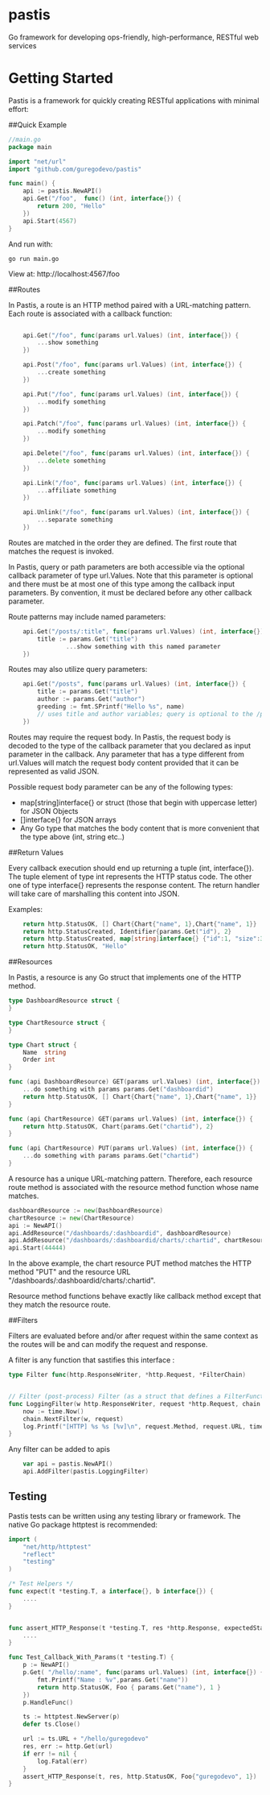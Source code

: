 pastis
======

Go framework for developing ops-friendly, high-performance, RESTful web services


Getting Started
===============

Pastis is a framework for quickly creating RESTful applications with minimal effort: 

##Quick Example

```go
//main.go
package main

import "net/url"
import "github.com/guregodevo/pastis"

func main() {
	api := pastis.NewAPI()
	api.Get("/foo",  func() (int, interface{}) {
		return 200, "Hello"
	})
	api.Start(4567)
}
```

And run with:

```
go run main.go
```

View at: http://localhost:4567/foo

##Routes

In Pastis, a route is an HTTP method paired with a URL-matching pattern.
Each route is associated with a callback function: 

```go

	api.Get("/foo", func(params url.Values) (int, interface{}) {
		...show something
	})

	api.Post("/foo", func(params url.Values) (int, interface{}) {
		...create something
	})

	api.Put("/foo", func(params url.Values) (int, interface{}) {
		...modify something
	})

	api.Patch("/foo", func(params url.Values) (int, interface{}) {
		...modify something
	})

	api.Delete("/foo", func(params url.Values) (int, interface{}) {
		...delete something
	})

	api.Link("/foo", func(params url.Values) (int, interface{}) {
		...affiliate something
	})

	api.Unlink("/foo", func(params url.Values) (int, interface{}) {
		...separate something
	})
```

Routes are matched in the order they are defined. The first route that matches the request is invoked.

In Pastis, query or path parameters are both accessible via the optional callback parameter of type url.Values. Note that this parameter is optional and there must be at most one of this type among the callback input parameters. By convention, it must be declared before any other callback parameter.

Route patterns may include named parameters:

```go
	api.Get("/posts/:title", func(params url.Values) (int, interface{}) {
		title := params.Get("title")
                ...show something with this named parameter
	})
```

Routes may also utilize query parameters:

```go
	api.Get("/posts", func(params url.Values) (int, interface{}) {
		title := params.Get("title")
		author := params.Get("author")
		greeding := fmt.SPrintf("Hello %s", name)	
		// uses title and author variables; query is optional to the /posts route
	})
```

Routes may require the request body. In Pastis, the request body is decoded to the type of the callback parameter that you declared as input parameter in the callback. Any parameter that has a type different from url.Values will match the request body content provided that it can be represented as valid JSON. 

Possible request body parameter can be any of the following types: 
 * map[string]interface{}  or struct (those that begin with uppercase letter) for JSON Objects
 * []interface{}  for JSON arrays
 * Any Go type that matches the body content that is more convenient that the type above (int, string etc..)

##Return Values

Every callback execution should end up returning a tuple (int, interface{}). The tuple element of type int represents the HTTP status code. The other one of type interface{} represents the response content. The return handler will take care of marshalling this content into JSON.

Examples:
```go
	return http.StatusOK, [] Chart{Chart{"name", 1},Chart{"name", 1}}
	return http.StatusCreated, Identifier{params.Get("id"), 2}
	return http.StatusCreated, map[string]interface{} {"id":1, "size":3, "type":"line"}
	return http.StatusOK, "Hello"
```

##Resources

In Pastis, a resource is any Go struct that implements one of the HTTP method. 

```go
type DashboardResource struct {
}

type ChartResource struct {
}

type Chart struct {
	Name  string
	Order int
}

func (api DashboardResource) GET(params url.Values) (int, interface{}) {
	...do something with params params.Get("dashboardid")	
	return http.StatusOK, [] Chart{Chart{"name", 1},Chart{"name", 1}}
}

func (api ChartResource) GET(params url.Values) (int, interface{}) {
	return http.StatusOK, Chart{params.Get("chartid"), 2}
}

func (api ChartResource) PUT(params url.Values) (int, interface{}) {
	...do something with params params.Get("chartid")
}
```

A resource has a unique URL-matching pattern. Therefore, each resource route method is associated with the resource method function whose name matches.

```go
dashboardResource := new(DashboardResource)
chartResource := new(ChartResource)
api := NewAPI()
api.AddResource("/dashboards/:dashboardid", dashboardResource)
api.AddResource("/dashboards/:dashboardid/charts/:chartid", chartResource )
api.Start(44444)
```

In the above example, the chart resource PUT method matches the HTTP method "PUT" and the resource URL  "/dashboards/:dashboardid/charts/:chartid". 

Resource method functions behave exactly like callback method except that they match the resource route.

##Filters

Filters are evaluated before and/or after request within the same context as the routes will be and can modify the request and response.

A filter is any function that sastifies this interface : 

```go
type Filter func(http.ResponseWriter, *http.Request, *FilterChain)


// Filter (post-process) Filter (as a struct that defines a FilterFunction)
func LoggingFilter(w http.ResponseWriter, request *http.Request, chain *FilterChain) {
	now := time.Now()
	chain.NextFilter(w, request)
	log.Printf("[HTTP] %s %s [%v]\n", request.Method, request.URL, time.Now().Sub(now))
}

```

Any filter can be added to apis

```go
	var api = pastis.NewAPI()
	api.AddFilter(pastis.LoggingFilter)
```


## Testing

Pastis tests can be written using any testing library or framework. The native Go package httptest is recommended:

```go
import (
	"net/http/httptest"
	"reflect"
	"testing"
)

/* Test Helpers */
func expect(t *testing.T, a interface{}, b interface{}) {
	....
}


func assert_HTTP_Response(t *testing.T, res *http.Response, expectedStatusCode int, expectedResponsebody interface{}) {
	....
}

func Test_Callback_With_Params(t *testing.T) {
	p := NewAPI()
	p.Get( "/hello/:name", func(params url.Values) (int, interface{}) {
		fmt.Printf("Name : %v",params.Get("name"))
		return http.StatusOK, Foo { params.Get("name"), 1 }
	})
	p.HandleFunc()

	ts := httptest.NewServer(p)
	defer ts.Close()

	url := ts.URL + "/hello/guregodevo"
	res, err := http.Get(url)
	if err != nil {
		log.Fatal(err)
	}
	assert_HTTP_Response(t, res, http.StatusOK, Foo{"guregodevo", 1})
}
```




